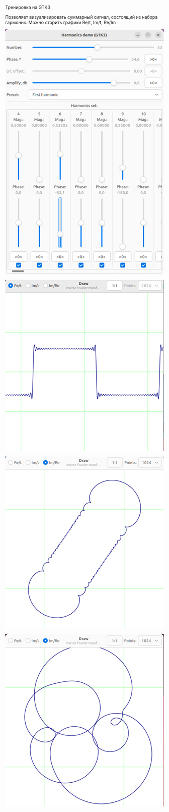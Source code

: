 Тренировка на GTK3

Позволяет визуализировать суммарный сигнал, состоящий из набора гармоник. Можно сторить графики Re/t, Im/t, Re/Im


![main](img/main-01.png)


![Meander Re](img/graph-01.png)


![Meander Im/Re](img/graph-02.png)


![Chaotic set](img/graph-03.png)
